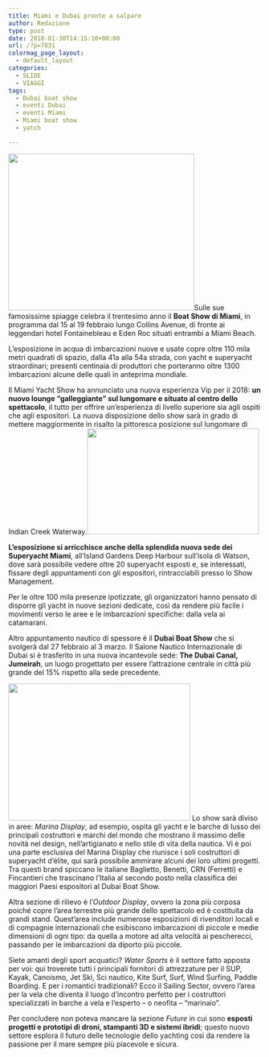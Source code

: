 ```yaml
---
title: Miami e Dubai pronte a salpare
author: Redazione
type: post
date: 2018-01-30T14:15:10+00:00
url: /?p=7831
colormag_page_layout:
  - default_layout
categories:
  - SLIDE
  - VIAGGI
tags:
  - Dubai boat show
  - eventi Dubai
  - eventi Miami
  - Miami boat show
  - yatch

---
```

<img decoding="async" loading="lazy" class=" wp-image-7832 alignleft" src="https://progressonline.it/wp-content/uploads/2018/01/miamiboatshowkusler-300x222.jpg" alt="" width="370" height="312" />Sulle sue famosissime spiagge celebra il trentesimo anno il **Boat Show di Miami**, in programma dal 15 al 19 febbraio lungo Collins Avenue, di fronte ai leggendari hotel Fontainebleau e Eden Roc situati entrambi a Miami Beach.

L&#8217;esposizione in acqua di imbarcazioni nuove e usate copre oltre 110 mila metri quadrati di spazio, dalla 41a alla 54a strada, con yacht e superyacht straordinari; presenti centinaia di produttori che porteranno oltre 1300 imbarcazioni alcune delle quali in anteprima mondiale.

Il Miami Yacht Show ha annunciato una nuova esperienza Vip per il 2018: **un nuovo lounge “galleggiante” sul lungomare e situato al centro dello spettacolo**, il tutto per offrire un’esperienza di livello superiore sia agli ospiti che agli espositori. La nuova disposizione dello show sarà in grado di mettere maggiormente in risalto la pittoresca posizione sul lungomare di Indian Creek Waterway.<img decoding="async" loading="lazy" class=" wp-image-7833 alignright" src="https://progressonline.it/wp-content/uploads/2018/01/Miami-International-Boat-Show-300x168.jpg" alt="" width="342" height="211" />

**L’esposizione si arricchisce anche della splendida nuova sede dei Superyacht Miami**, all&#8217;Island Gardens Deep Harbour sull&#8217;isola di Watson, dove sarà possibile vedere oltre 20 superyacht esposti e, se interessati, fissare degli appuntamenti con gli espositori, rintracciabili presso lo Show Management.

Per le oltre 100 mila presenze ipotizzate, gli organizzatori hanno pensato di disporre gli yacht in nuove sezioni dedicate, così da rendere più facile i movimenti verso le aree e le imbarcazioni specifiche: dalla vela ai catamarani.

Altro appuntamento nautico di spessore è il **Dubai Boat Show** che si svolgerà dal 27 febbraio al 3 marzo. Il Salone Nautico Internazionale di Dubai si è trasferito in una nuova incantevole sede: **The Dubai Canal, Jumeirah**, un luogo progettato per essere l’attrazione centrale in città più grande del 15% rispetto alla sede precedente.

<img decoding="async" loading="lazy" class=" wp-image-7835 alignleft" src="https://progressonline.it/wp-content/uploads/2018/01/Dubai-International-Boat-Show-4-8-March-2014-Dubai-International-Marine-Club-Mina-Seyahi-300x199.jpg" alt="" width="362" height="273" /> Lo show sarà diviso in aree: _Marina Display_, ad esempio, ospita gli yacht e le barche di lusso dei principali costruttori e marchi del mondo che mostrano il massimo delle novità nel design, nell&#8217;artigianato e nello stile di vita della nautica. Vi è poi una parte esclusiva del Marina Display che riunisce i soli costruttori di superyacht d&#8217;élite, qui sarà possibile ammirare alcuni dei loro ultimi progetti. Tra questi brand spiccano le italiane Baglietto, Benetti, CRN (Ferretti) e Fincantieri che trascinano l’Italia al secondo posto nella classifica dei maggiori Paesi espositori al Dubai Boat Show.

Altra sezione di rilievo è l’_Outdoor Display_, ovvero la zona più corposa poiché copre l&#8217;area terrestre più grande dello spettacolo ed è costituita da grandi stand. Quest’area include numerose esposizioni di rivenditori locali e di compagnie internazionali che esibiscono imbarcazioni di piccole e medie dimensioni di ogni tipo: da quella a motore ad alta velocità ai pescherecci, passando per le imbarcazioni da diporto più piccole.

Siete amanti degli sport acquatici? _Water Sports_ è il settore fatto apposta per voi: qui troverete tutti i principali fornitori di attrezzature per il SUP, Kayak, Canoismo, Jet Ski, Sci nautico, Kite Surf, Surf, Wind Surfing, Paddle Boarding. E per i romantici tradizionali? Ecco il Sailing Sector, ovvero l’area per la vela che diventa il luogo d’incontro perfetto per i costruttori specializzati in barche a vela e l’esperto &#8211; o neofita &#8211; “marinaio”.

Per concludere non poteva mancare la sezione _Future_ in cui sono **esposti progetti e prototipi di droni, stampanti 3D e sistemi ibridi**; questo nuovo settore esplora il futuro delle tecnologie dello yachting così da rendere la passione per il mare sempre più piacevole e sicura.